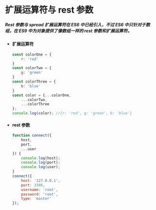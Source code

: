 # 扩展运算符与 rest 参数

##### Rest 参数与 spread 扩展运算符在 ES6 中已经引入，不过 ES6 中只针对于数组，在 ES9 中为对象提供了像数组一样的 rest 参数和扩展运算符。

- #### 扩展运算符

  ```js
  const colorOne = {
      r: 'red'
  }
  const colorTwo = {
      g: 'green'
  }
  const colorThree = {
      b: 'blue'
  }
  const color = {...colorOne,
      ...colorTwo,
      ...colorThree
  };
  console.log(color); //{r: 'red', g: 'green', b: 'blue'}
  ```

  

- #### rest 参数

  ```js
  function connect({
      host,
      port,
      ...user
  }) {
      console.log(host);
      console.log(port);
      console.log(user);
  }
  connect({
      host: '127.0.0.1',
      port: 3306,
      username: 'root',
      password: 'root',
      type: 'master'
  });
  ```

  

